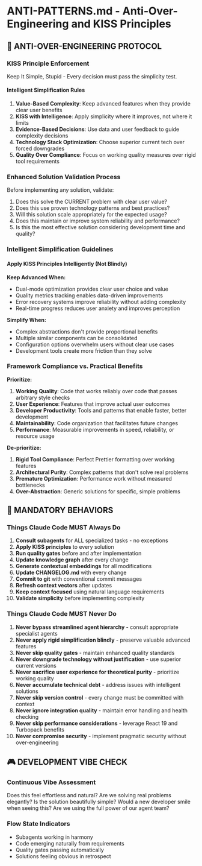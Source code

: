 # ANTI-PATTERNS.md - Anti-Over-Engineering and KISS Principles

## 🚫 ANTI-OVER-ENGINEERING PROTOCOL

### **KISS Principle Enforcement**

Keep It Simple, Stupid - Every decision must pass the simplicity test.

#### **Intelligent Simplification Rules**

1. **Value-Based Complexity**: Keep advanced features when they provide clear user benefits
2. **KISS with Intelligence**: Apply simplicity where it improves, not where it limits
3. **Evidence-Based Decisions**: Use data and user feedback to guide complexity decisions
4. **Technology Stack Optimization**: Choose superior current tech over forced downgrades
5. **Quality Over Compliance**: Focus on working quality measures over rigid tool requirements

### **Enhanced Solution Validation Process**

Before implementing any solution, validate:

1. Does this solve the CURRENT problem with clear user value?
2. Does this use proven technology patterns and best practices?
3. Will this solution scale appropriately for the expected usage?
4. Does this maintain or improve system reliability and performance?
5. Is this the most effective solution considering development time and quality?

### **Intelligent Simplification Guidelines**

#### **Apply KISS Principles Intelligently (Not Blindly)**

**Keep Advanced When:**

- Dual-mode optimization provides clear user choice and value
- Quality metrics tracking enables data-driven improvements
- Error recovery systems improve reliability without adding complexity
- Real-time progress reduces user anxiety and improves perception

**Simplify When:**

- Complex abstractions don't provide proportional benefits
- Multiple similar components can be consolidated
- Configuration options overwhelm users without clear use cases
- Development tools create more friction than they solve

### **Framework Compliance vs. Practical Benefits**

**Prioritize:**

1. **Working Quality**: Code that works reliably over code that passes arbitrary style checks
2. **User Experience**: Features that improve actual user outcomes
3. **Developer Productivity**: Tools and patterns that enable faster, better development
4. **Maintainability**: Code organization that facilitates future changes
5. **Performance**: Measurable improvements in speed, reliability, or resource usage

**De-prioritize:**

1. **Rigid Tool Compliance**: Perfect Prettier formatting over working features
2. **Architectural Purity**: Complex patterns that don't solve real problems
3. **Premature Optimization**: Performance work without measured bottlenecks
4. **Over-Abstraction**: Generic solutions for specific, simple problems

## 🚨 MANDATORY BEHAVIORS

### **Things Claude Code MUST Always Do**

1. **Consult subagents** for ALL specialized tasks - no exceptions
2. **Apply KISS principles** to every solution
3. **Run quality gates** before and after implementation
4. **Update knowledge graph** after every change
5. **Generate contextual embeddings** for all modifications
6. **Update CHANGELOG.md** with every change
7. **Commit to git** with conventional commit messages
8. **Refresh context vectors** after updates
9. **Keep context focused** using natural language requirements
10. **Validate simplicity** before implementing complexity

### **Things Claude Code MUST Never Do**

1. **Never bypass streamlined agent hierarchy** - consult appropriate specialist agents
2. **Never apply rigid simplification blindly** - preserve valuable advanced features
3. **Never skip quality gates** - maintain enhanced quality standards
4. **Never downgrade technology without justification** - use superior current versions
5. **Never sacrifice user experience for theoretical purity** - prioritize working quality
6. **Never accumulate technical debt** - address issues with intelligent solutions
7. **Never skip version control** - every change must be committed with context
8. **Never ignore integration quality** - maintain error handling and health checking
9. **Never skip performance considerations** - leverage React 19 and Turbopack benefits
10. **Never compromise security** - implement pragmatic security without over-engineering

## 🎮 DEVELOPMENT VIBE CHECK

### **Continuous Vibe Assessment**

Does this feel effortless and natural?
Are we solving real problems elegantly?
Is the solution beautifully simple?
Would a new developer smile when seeing this?
Are we using the full power of our agent team?

### **Flow State Indicators**

- Subagents working in harmony
- Code emerging naturally from requirements
- Quality gates passing automatically
- Solutions feeling obvious in retrospect
